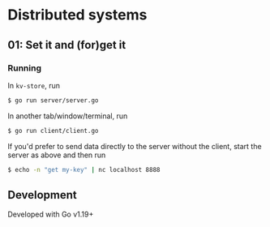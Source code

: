 # Distributed systems

## 01: Set it and (for)get it

### Running

In `kv-store`, run

```sh
$ go run server/server.go
```

In another tab/window/terminal, run

```sh
$ go run client/client.go
```

If you'd prefer to send data directly to the server without the client, start the server as above and then run

```sh
$ echo -n "get my-key" | nc localhost 8888
```

## Development

Developed with Go v1.19+

